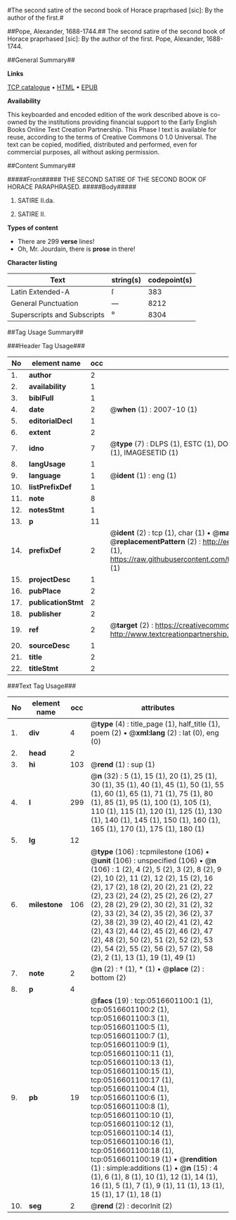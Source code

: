 #The second satire of the second book of Horace praprhased [sic]: By the author of the first.#

##Pope, Alexander, 1688-1744.##
The second satire of the second book of Horace praprhased [sic]: By the author of the first.
Pope, Alexander, 1688-1744.

##General Summary##

**Links**

[TCP catalogue](http://www.ota.ox.ac.uk/tcp/)  • 
[HTML](http://tei.it.ox.ac.uk/tcp/Texts-HTML/free/004/004809326.html)  • 
[EPUB](http://tei.it.ox.ac.uk/tcp/Texts-EPUB/free/004/004809326.epub)

**Availability**

This keyboarded and encoded edition of the
	       work described above is co-owned by the institutions
	       providing financial support to the Early English Books
	       Online Text Creation Partnership. This Phase I text is
	       available for reuse, according to the terms of Creative
	       Commons 0 1.0 Universal. The text can be copied,
	       modified, distributed and performed, even for
	       commercial purposes, all without asking permission.


##Content Summary##

#####Front#####
THE
SECOND SATIRE
OF THE
SECOND BOOK
OF
HORACE
PARAPHRASED.
#####Body#####

1. SATIRE II.da.

1. SATIRE II.

**Types of content**

  * There are 299 **verse** lines!
  * Oh, Mr. Jourdain, there is **prose** in there!

**Character listing**


|Text|string(s)|codepoint(s)|
|---|---|---|
|Latin Extended-A|ſ|383|
|General Punctuation|—|8212|
|Superscripts             and Subscripts|⁰|8304|

##Tag Usage Summary##

###Header Tag Usage###

|No|element name|occ|attributes|
|---|---|---|---|
|1.|__author__|2||
|2.|__availability__|1||
|3.|__biblFull__|1||
|4.|__date__|2| @__when__ (1) : 2007-10 (1)|
|5.|__editorialDecl__|1||
|6.|__extent__|2||
|7.|__idno__|7| @__type__ (7) : DLPS (1), ESTC (1), DOCNO (1), TCP (1), GALEDOCNO (1), CONTENTSET (1), IMAGESETID (1)|
|8.|__langUsage__|1||
|9.|__language__|1| @__ident__ (1) : eng (1)|
|10.|__listPrefixDef__|1||
|11.|__note__|8||
|12.|__notesStmt__|1||
|13.|__p__|11||
|14.|__prefixDef__|2| @__ident__ (2) : tcp (1), char (1)  •  @__matchPattern__ (2) : ([0-9\-]+):([0-9IVX]+) (1), (.+) (1)  •  @__replacementPattern__ (2) : http://eebo.chadwyck.com/downloadtiff?vid=$1&page=$2 (1), https://raw.githubusercontent.com/textcreationpartnership/Texts/master/tcpchars.xml#$1 (1)|
|15.|__projectDesc__|1||
|16.|__pubPlace__|2||
|17.|__publicationStmt__|2||
|18.|__publisher__|2||
|19.|__ref__|2| @__target__ (2) : https://creativecommons.org/publicdomain/zero/1.0/ (1), http://www.textcreationpartnership.org/docs/. (1)|
|20.|__sourceDesc__|1||
|21.|__title__|2||
|22.|__titleStmt__|2||


###Text Tag Usage###

|No|element name|occ|attributes|
|---|---|---|---|
|1.|__div__|4| @__type__ (4) : title_page (1), half_title (1), poem (2)  •  @__xml:lang__ (2) : lat (0), eng (0)|
|2.|__head__|2||
|3.|__hi__|103| @__rend__ (1) : sup (1)|
|4.|__l__|299| @__n__ (32) : 5 (1), 15 (1), 20 (1), 25 (1), 30 (1), 35 (1), 40 (1), 45 (1), 50 (1), 55 (1), 60 (1), 65 (1), 71 (1), 75 (1), 80 (1), 85 (1), 95 (1), 100 (1), 105 (1), 110 (1), 115 (1), 120 (1), 125 (1), 130 (1), 140 (1), 145 (1), 150 (1), 160 (1), 165 (1), 170 (1), 175 (1), 180 (1)|
|5.|__lg__|12||
|6.|__milestone__|106| @__type__ (106) : tcpmilestone (106)  •  @__unit__ (106) : unspecified (106)  •  @__n__ (106) : 1 (2), 4 (2), 5 (2), 3 (2), 8 (2), 9 (2), 10 (2), 11 (2), 12 (2), 15 (2), 16 (2), 17 (2), 18 (2), 20 (2), 21 (2), 22 (2), 23 (2), 24 (2), 25 (2), 26 (2), 27 (2), 28 (2), 29 (2), 30 (2), 31 (2), 32 (2), 33 (2), 34 (2), 35 (2), 36 (2), 37 (2), 38 (2), 39 (2), 40 (2), 41 (2), 42 (2), 43 (2), 44 (2), 45 (2), 46 (2), 47 (2), 48 (2), 50 (2), 51 (2), 52 (2), 53 (2), 54 (2), 55 (2), 56 (2), 57 (2), 58 (2), 2 (1), 13 (1), 19 (1), 49 (1)|
|7.|__note__|2| @__n__ (2) : † (1), * (1)  •  @__place__ (2) : bottom (2)|
|8.|__p__|4||
|9.|__pb__|19| @__facs__ (19) : tcp:0516601100:1 (1), tcp:0516601100:2 (1), tcp:0516601100:3 (1), tcp:0516601100:5 (1), tcp:0516601100:7 (1), tcp:0516601100:9 (1), tcp:0516601100:11 (1), tcp:0516601100:13 (1), tcp:0516601100:15 (1), tcp:0516601100:17 (1), tcp:0516601100:4 (1), tcp:0516601100:6 (1), tcp:0516601100:8 (1), tcp:0516601100:10 (1), tcp:0516601100:12 (1), tcp:0516601100:14 (1), tcp:0516601100:16 (1), tcp:0516601100:18 (1), tcp:0516601100:19 (1)  •  @__rendition__ (1) : simple:additions (1)  •  @__n__ (15) : 4 (1), 6 (1), 8 (1), 10 (1), 12 (1), 14 (1), 16 (1), 5 (1), 7 (1), 9 (1), 11 (1), 13 (1), 15 (1), 17 (1), 18 (1)|
|10.|__seg__|2| @__rend__ (2) : decorInit (2)|
